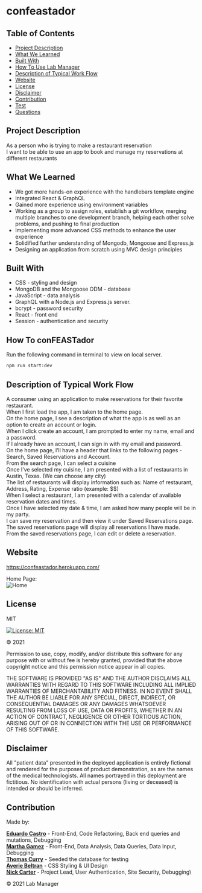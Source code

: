 # confeastador

## Table of Contents

- [Project Description](#project-description)
- [What We Learned](#what-we-learned)
- [Built With](#built-with)
- [How To Use Lab Manager](#how-to-use-lab-manager)
- [Description of Typical Work Flow](#description-of-typical-work-flow)
- [Website](#website)
- [License](#license)
- [Disclaimer](#disclaimer)
- [Contribution](#contribution)
- [Test](#test)
- [Questions](#questions)

## Project Description

As a person who is trying to make a restaurant reservation</br>
I want to be able to use an app to book and manage my reservations at different restaurants


## What We Learned

- We got more hands-on experience with the handlebars template engine
- Integrated React & GraphQL
- Gained more experience using environment variables
- Working as a group to assign roles, establish a git workflow, merging multiple branches to one development branch, helping each other solve problems, and pushing to final production
- Implementing more advanced CSS methods to enhance the user experience
- Solidified further understanding of Mongodb, Mongoose and Express.js
- Designing an application from scratch using MVC design principles

## Built With

- CSS - styling and design
- MongoDB and the Mongoose ODM - database
- JavaScript - data analysis
- GraphQL with a Node.js and Express.js server.
- bcrypt - password security
- React - front end
- Session - authentication and security

## How To conFEASTador

Run the following command in terminal to view on local server.

```bash
npm run start:dev
```

## Description of Typical Work Flow

A consumer using an application to make reservations for their favorite restaurant.</br>
When I first load the app, I am taken to the home page.</br>
On the home page, I see a description of what the app is as well as an option to create an account or login.</br>
When I click create an account, I am prompted to enter my name, email and a password. </br>
If I already have an account, I can sign in with my email and password. </br>
On the home page, I’ll have a header that links to the following pages - Search, Saved Reservations and Account. </br>
From the search page, I can select a cuisine</br>
Once I’ve selected my cuisine, I am presented with a list of restaurants in Austin, Texas. (We can choose any city)</br>
The list of restaurants will display information such as: Name of restaurant, Address, Rating, Expense ratio (example: $$)</br>
When I select a restaurant, I am presented with a calendar of available reservation dates and times.</br>
Once I have selected my date & time, I am asked how many people will be in my party.</br>
I can save my reservation and then view it under Saved Reservations page.</br> 
The saved reservations page will display all reservations I have made.</br> 
From the saved reservations page, I can edit or delete a reservation.</br>

## Website

https://confeastador.herokuapp.com/

Home Page:\
![Home](https://user-images.githubusercontent.com/73920328/114325559-55f9d200-9af6-11eb-9978-37d0f14c1638.png)


## License

MIT

[![License: MIT](https://img.shields.io/badge/License-MIT-yellow.svg)](https://opensource.org/licenses/MIT)

&copy; 2021

Permission to use, copy, modify, and/or distribute this software for any purpose with or without fee is hereby granted, provided that the above copyright notice and this permission notice appear in all copies.

THE SOFTWARE IS PROVIDED "AS IS" AND THE AUTHOR DISCLAIMS ALL WARRANTIES WITH REGARD TO THIS SOFTWARE INCLUDING ALL IMPLIED WARRANTIES OF MERCHANTABILITY AND FITNESS. IN NO EVENT SHALL THE AUTHOR BE LIABLE FOR ANY SPECIAL, DIRECT, INDIRECT, OR CONSEQUENTIAL DAMAGES OR ANY DAMAGES WHATSOEVER RESULTING FROM LOSS OF USE, DATA OR PROFITS, WHETHER IN AN ACTION OF CONTRACT, NEGLIGENCE OR OTHER TORTIOUS ACTION, ARISING OUT OF OR IN CONNECTION WITH THE USE OR PERFORMANCE OF THIS SOFTWARE.

## Disclaimer

All "patient data" presented in the deployed application is entirely fictional and rendered for the purposes of product demonstration, as are the names of the medical technologists. All names portrayed in this deployment are fictitious. No identification with actual persons (living or deceased) is intended or should be inferred.

## Contribution

Made by:

**[Eduardo Castro](https://github.com/mambru82)** - Front-End, Code Refactoring, Back end queries and mutations, Debugging\
**[Martha Gamez](https://github.com/marth121)** - Front-End, Data Analysis, Data Queries, Data Input, Debugging\
**[Thomas Curry](https://github.com/curryduz)** - Seeded the database for testing\
**[Averie Beltran](https://github.com/averiebeltran)** - CSS Styling & UI Design\
**[Nick Carter](https://github.com/NickolausCarter)** - Project Lead, User Authentication, Site Security, Debugging\

&copy; 2021 Lab Manager
